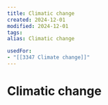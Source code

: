 ```yaml
---
title: Climatic change
created: 2024-12-01
modified: 2024-12-01
tags: 
alias: Climatic change

usedFor:
- "[[3347 Climate change]]"
---
```

# Climatic change
